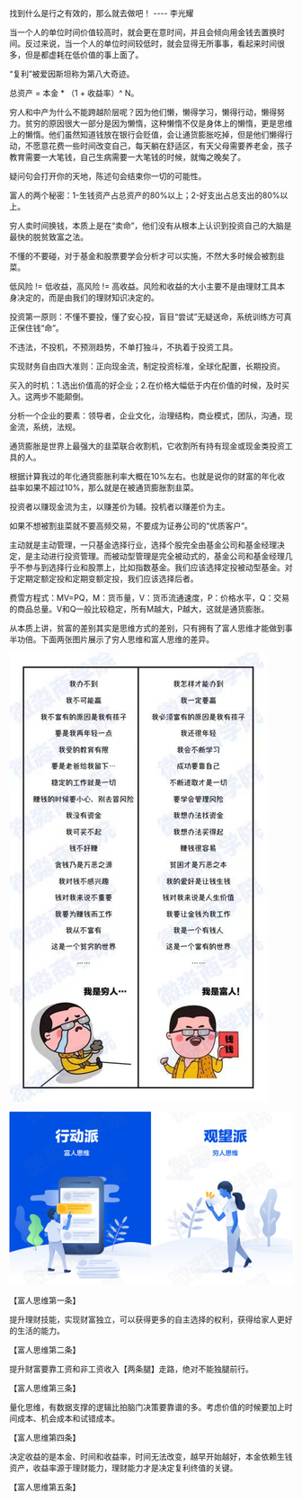 找到什么是行之有效的，那么就去做吧！ ---- 李光耀

当一个人的单位时间价值较高时，就会更在意时间，并且会倾向用金钱去置换时间。反过来说，当一个人的单位时间较低时，就会显得无所事事，看起来时间很多，但是都虚耗在低价值的事上面了。

“复利”被爱因斯坦称为第八大奇迹。

总资产 = 本金 * （1 + 收益率）^ N。

穷人和中产为什么不能跨越阶层呢？因为他们懒，懒得学习，懒得行动，懒得努力。贫穷的原因很大一部分是因为懒惰，这种懒惰不仅是身体上的懒惰，更是思维上的懒惰。他们虽然知道钱放在银行会贬值，会让通货膨胀吃掉，但是他们懒得行动，不愿意花费一些时间改变自己，每天躺在舒适区，有天父母需要养老金，孩子教育需要一大笔钱，自己生病需要一大笔钱的时候，就悔之晚矣了。

疑问句会打开你的天地，陈述句会结束你一切的可能性。

富人的两个秘密：1-生钱资产占总资产的80%以上；2-好支出占总支出的80%以上。

穷人卖时间换钱，本质上是在“卖命”，他们没有从根本上认识到投资自己的大脑是最快的脱贫致富之法。

不懂的不要碰，对于基金和股票要学会分析才可以实施，不然大多时候会被割韭菜。

低风险 != 低收益，高风险 != 高收益。风险和收益的大小主要不是由理财工具本身决定的，而是由我们的理财知识决定的。

投资第一原则：不懂不要投，懂了安心投，盲目“尝试”无疑送命，系统训练方可真正保住钱“命”。

不违法，不投机，不预测趋势，不单打独斗，不执着于投资工具。

实现财务自由四大准则：正向现金流，制定投资标准，全球化配置，长期投资。

买入的时机：1.选出价值高的好企业；2.在价格大幅低于内在价值的时候，及时买入。这两步不能颠倒。

分析一个企业的要素：领导者，企业文化，治理结构，商业模式，团队，沟通，现金流，系统，法规。

通货膨胀是世界上最强大的韭菜联合收割机，它收割所有持有现金或现金类投资工具的人。

根据计算我过的年化通货膨胀利率大概在10%左右。也就是说你的财富的年化收益率如果不超过10%，那么就是在被通货膨胀割韭菜。

投资者以赚现金流为主，以赚差价为辅。投机者以赚差价为主。

如果不想被割韭菜就不要高频交易，不要成为证券公司的“优质客户”。

主动就是主动管理，一只基金选择行业，选择个股完全由基金公司和基金经理决定，是主动进行投资管理。而被动型管理是完全被动式的，基金公司和基金经理几乎不参与到选择行业和股票上，比如指数基金。我们应该选择定投被动型基金。对于定期定额定投和定期变额定投，我们应该选择后者。

费雪方程式：MV=PQ，M：货币量，V：货币流通速度，P：价格水平，Q：交易的商品总量。V和Q一般比较稳定，所有M越大，P越大，这就是通货膨胀。





从本质上讲，贫富的差别其实是思维方式的差别，只有拥有了富人思维才能做到事半功倍。下面两张图片展示了穷人思维和富人思维的差异。

![](../imgs/穷人思维和富人思维1.jpg)

![](../imgs/穷人思维和富人思维2.png)

【富人思维第一条】

提升理财技能，实现财富独立，可以获得更多的自主选择的权利，获得给家人更好的生活的能力。

【富人思维第二条】

提升财富要靠工资和非工资收入【两条腿】走路，绝对不能独腿前行。

【富人思维第三条】

量化思维，有数据支撑的逻辑比拍脑门决策要靠谱的多。考虑价值的时候要加上时间成本、机会成本和试错成本。

【富人思维第四条】

决定收益的是本金、时间和收益率，时间无法改变，越早开始越好，本金依赖生钱资产，收益率源于理财能力，理财能力才是决定复利终值的关键。

【富人思维第五条】

























